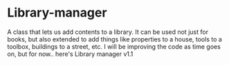 # Library-manager
A class that lets us add contents to a library. It can be used not just for books, but also extended to add things like properties to a house, tools to a toolbox, buildings to a street, etc.  I will be improving the code as time goes on, but for now.. here's Library manager v1.1
